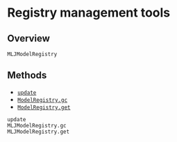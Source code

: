 # Registry management tools

## Overview

```@docs
MLJModelRegistry
```

## Methods

- [`update`](@ref)
- [`ModelRegistry.gc`](@ref)
- [`ModelRegistry.get`](@ref)

```@docs
update
MLJModelRegistry.gc
MLJModelRegistry.get
```
